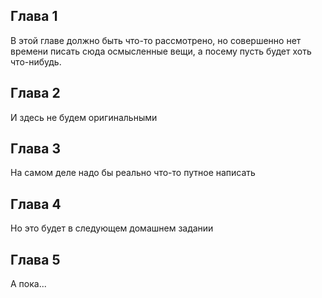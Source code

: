 ## Глава 1
В этой главе должно быть что-то рассмотрено, но совершенно нет времени писать сюда осмысленные вещи, а посему пусть будет хоть что-нибудь.
## Глава 2
И здесь не будем оригинальными
## Глава 3
На самом деле надо бы реально что-то путное написать
## Глава 4
Но это будет в следующем домашнем задании
## Глава 5
А пока...
